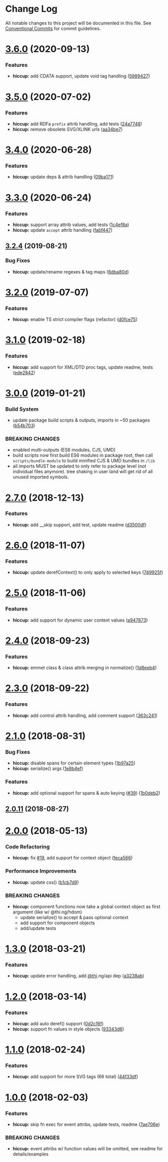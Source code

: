 #  Change Log 

All notable changes to this project will be documented in this file. See [Conventional Commits](https://conventionalcommits.org) for commit guidelines. 

#  [3.6.0](https://github.com/thi-ng/umbrella/compare/@thi.ng/hiccup@3.5.8...@thi.ng/hiccup@3.6.0) (2020-09-13) 

###  Features 

- **hiccup:** add CDATA support, update void tag handling ([5989427](https://github.com/thi-ng/umbrella/commit/59894274cffff6c9776e0edc366005ff1da14139)) 

#  [3.5.0](https://github.com/thi-ng/umbrella/compare/@thi.ng/hiccup@3.4.0...@thi.ng/hiccup@3.5.0) (2020-07-02) 

###  Features 

- **hiccup:** add RDFa `prefix` attrib handling, add tests ([24a7748](https://github.com/thi-ng/umbrella/commit/24a7748ddb35632567175d3055f90b41d353e219)) 
- **hiccup:** remove obsolete SVG/XLINK urls ([aa34be7](https://github.com/thi-ng/umbrella/commit/aa34be7bedfeae5a4d203aaec0d8d94ed43c07f2)) 

#  [3.4.0](https://github.com/thi-ng/umbrella/compare/@thi.ng/hiccup@3.3.0...@thi.ng/hiccup@3.4.0) (2020-06-28) 

###  Features 

- **hiccup:** update deps & attrib handling ([09ba171](https://github.com/thi-ng/umbrella/commit/09ba17165e89202fdc48b095ee1e62f65adbcad4)) 

#  [3.3.0](https://github.com/thi-ng/umbrella/compare/@thi.ng/hiccup@3.2.26...@thi.ng/hiccup@3.3.0) (2020-06-24) 

###  Features 

- **hiccup:** support array attrib values, add tests ([1c4ef8a](https://github.com/thi-ng/umbrella/commit/1c4ef8aa6464dee9e9fed39e8213e52ed67e2ac1)) 
- **hiccup:** update `accept` attrib handling ([fabf447](https://github.com/thi-ng/umbrella/commit/fabf447d5ef7f666f16ee11d46188496121766d2)) 

##  [3.2.4](https://github.com/thi-ng/umbrella/compare/@thi.ng/hiccup@3.2.3...@thi.ng/hiccup@3.2.4) (2019-08-21) 

###  Bug Fixes 

- **hiccup:** update/rename regexes & tag maps ([6dba80d](https://github.com/thi-ng/umbrella/commit/6dba80d)) 

#  [3.2.0](https://github.com/thi-ng/umbrella/compare/@thi.ng/hiccup@3.1.9...@thi.ng/hiccup@3.2.0) (2019-07-07) 

###  Features 

- **hiccup:** enable TS strict compiler flags (refactor) ([d0fce75](https://github.com/thi-ng/umbrella/commit/d0fce75)) 

#  [3.1.0](https://github.com/thi-ng/umbrella/compare/@thi.ng/hiccup@3.0.3...@thi.ng/hiccup@3.1.0) (2019-02-18) 

###  Features 

- **hiccup:** add support for XML/DTD proc tags, update readme, tests ([ede2842](https://github.com/thi-ng/umbrella/commit/ede2842)) 

#  [3.0.0](https://github.com/thi-ng/umbrella/compare/@thi.ng/hiccup@2.7.2...@thi.ng/hiccup@3.0.0) (2019-01-21) 

###  Build System 

- update package build scripts & outputs, imports in ~50 packages ([b54b703](https://github.com/thi-ng/umbrella/commit/b54b703)) 

###  BREAKING CHANGES 

- enabled multi-outputs (ES6 modules, CJS, UMD) 
- build scripts now first build ES6 modules in package root, then call   `scripts/bundle-module` to build minified CJS & UMD bundles in `/lib` 
- all imports MUST be updated to only refer to package level   (not individual files anymore). tree shaking in user land will get rid of   all unused imported symbols. 

#  [2.7.0](https://github.com/thi-ng/umbrella/compare/@thi.ng/hiccup@2.6.1...@thi.ng/hiccup@2.7.0) (2018-12-13) 

###  Features 

- **hiccup:** add __skip support, add test, update readme ([d3500df](https://github.com/thi-ng/umbrella/commit/d3500df)) 

#  [2.6.0](https://github.com/thi-ng/umbrella/compare/@thi.ng/hiccup@2.5.0...@thi.ng/hiccup@2.6.0) (2018-11-07) 

###  Features 

- **hiccup:** update derefContext() to only apply to selected keys ([749925f](https://github.com/thi-ng/umbrella/commit/749925f)) 

#  [2.5.0](https://github.com/thi-ng/umbrella/compare/@thi.ng/hiccup@2.4.3...@thi.ng/hiccup@2.5.0) (2018-11-06) 

###  Features 

- **hiccup:** add support for dynamic user context values ([a947873](https://github.com/thi-ng/umbrella/commit/a947873)) 

#  [2.4.0](https://github.com/thi-ng/umbrella/compare/@thi.ng/hiccup@2.3.0...@thi.ng/hiccup@2.4.0) (2018-09-23) 

###  Features 

- **hiccup:** emmet class & class attrib merging in normalize() ([1d8eeb4](https://github.com/thi-ng/umbrella/commit/1d8eeb4)) 

#  [2.3.0](https://github.com/thi-ng/umbrella/compare/@thi.ng/hiccup@2.2.1-alpha.1...@thi.ng/hiccup@2.3.0) (2018-09-22) 

###  Features 

- **hiccup:** add control attrib handling, add comment support ([363c241](https://github.com/thi-ng/umbrella/commit/363c241)) 

#  [2.1.0](https://github.com/thi-ng/umbrella/compare/@thi.ng/hiccup@2.0.11...@thi.ng/hiccup@2.1.0) (2018-08-31) 

###  Bug Fixes 

- **hiccup:** disable spans for certain element types ([1b97a25](https://github.com/thi-ng/umbrella/commit/1b97a25)) 
- **hiccup:** serialize() args ([1e8b4ef](https://github.com/thi-ng/umbrella/commit/1e8b4ef)) 

###  Features 

- **hiccup:** add optional support for spans & auto keying ([#39](https://github.com/thi-ng/umbrella/issues/39)) ([1b0deb2](https://github.com/thi-ng/umbrella/commit/1b0deb2)) 

##  [2.0.11](https://github.com/thi-ng/umbrella/compare/@thi.ng/hiccup@2.0.10...@thi.ng/hiccup@2.0.11) (2018-08-27) 

#  [2.0.0](https://github.com/thi-ng/umbrella/compare/@thi.ng/hiccup@1.3.16...@thi.ng/hiccup@2.0.0) (2018-05-13) 

###  Code Refactoring 

- **hiccup:** fix [#19](https://github.com/thi-ng/umbrella/issues/19), add support for context object ([feca566](https://github.com/thi-ng/umbrella/commit/feca566)) 

###  Performance Improvements 

- **hiccup:** update css() ([b1cb7d9](https://github.com/thi-ng/umbrella/commit/b1cb7d9)) 

###  BREAKING CHANGES 

- **hiccup:** component functions now take a global context object as first argument (like w/ @thi.ng/hdom) 
    - update serialize() to accept & pass optional context 
    - add support for component objects 
    - add/update tests 

#  [1.3.0](https://github.com/thi-ng/umbrella/compare/@thi.ng/hiccup@1.2.5...@thi.ng/hiccup@1.3.0) (2018-03-21) 

###  Features 

- **hiccup:** update error handling, add [@thi](https://github.com/thi).ng/api dep ([a3238ab](https://github.com/thi-ng/umbrella/commit/a3238ab)) 

#  [1.2.0](https://github.com/thi-ng/umbrella/compare/@thi.ng/hiccup@1.1.3...@thi.ng/hiccup@1.2.0) (2018-03-14) 

###  Features 

- **hiccup:** add auto deref() support ([0d2c16f](https://github.com/thi-ng/umbrella/commit/0d2c16f)) 
- **hiccup:** support fn values in style objects ([93343d6](https://github.com/thi-ng/umbrella/commit/93343d6)) 

#  [1.1.0](https://github.com/thi-ng/umbrella/compare/@thi.ng/hiccup@1.0.2...@thi.ng/hiccup@1.1.0) (2018-02-24) 

###  Features 

- **hiccup:** add support for more SVG tags (66 total) ([44f33df](https://github.com/thi-ng/umbrella/commit/44f33df)) 

#  [1.0.0](https://github.com/thi-ng/umbrella/compare/@thi.ng/hiccup@0.1.7...@thi.ng/hiccup@1.0.0) (2018-02-03) 

###  Features 

- **hiccup:** skip fn exec for event attribs, update tests, readme ([7ae706e](https://github.com/thi-ng/umbrella/commit/7ae706e)) 

###  BREAKING CHANGES 

- **hiccup:** event attribs w/ function values will be omitted, see readme for details/examples 
